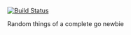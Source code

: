 [![Build Status](https://travis-ci.org/isopov/gotest.svg?branch=master)](https://travis-ci.org/isopov/gotest)

Random things of a complete go newbie